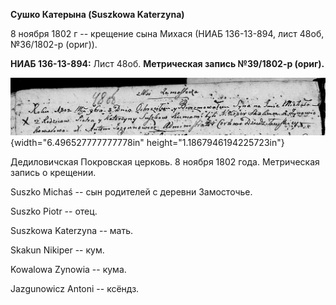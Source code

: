 **Сушко Катерына (Suszkowa Katerzyna)**

8 ноября 1802 г -- крещение сына Михася (НИАБ 136-13-894, лист 48об,
№36/1802-р (ориг)).

**НИАБ 136-13-894:** Лист 48об. **Метрическая запись №39/1802-р
(ориг).**

![](./media/449982ac8418fa02f1ecb0cb5b8b82da9b50c505.png){width="6.496527777777778in"
height="1.1867946194225723in"}

Дедиловичская Покровская церковь. 8 ноября 1802 года. Метрическая запись
о крещении.

Suszko Michaś -- сын родителей с деревни Замосточье.

Suszko Piotr -- отец.

Suszkowa Katerzyna -- мать.

Skakun Nikiper -- кум.

Kowalowa Zynowia -- кума.

Jazgunowicz Antoni -- ксёндз.
